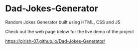 # Dad-Jokes-Generator
Random Jokes Generator built using HTML, CSS and JS

Check out the web page below for the live demo of the project

<a>https://girish-07.github.io/Dad-Jokes-Generator/</a>
